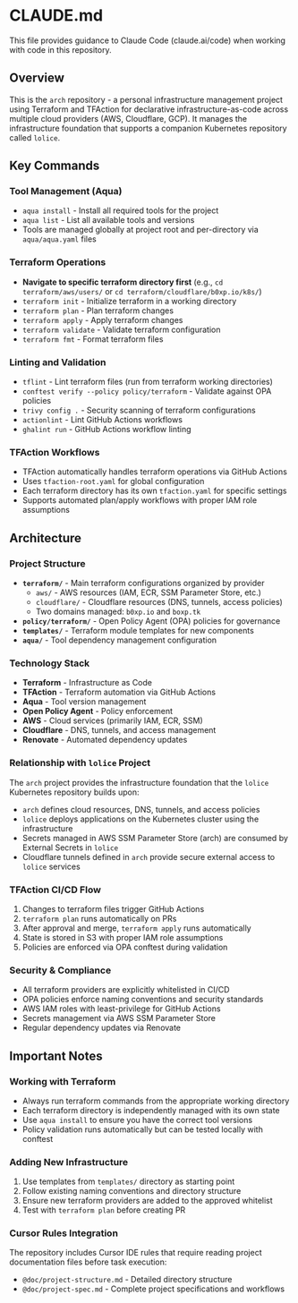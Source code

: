 # CLAUDE.md

This file provides guidance to Claude Code (claude.ai/code) when working with code in this repository.

## Overview

This is the `arch` repository - a personal infrastructure management project using Terraform and TFAction for declarative infrastructure-as-code across multiple cloud providers (AWS, Cloudflare, GCP). It manages the infrastructure foundation that supports a companion Kubernetes repository called `lolice`.

## Key Commands

### Tool Management (Aqua)
- `aqua install` - Install all required tools for the project
- `aqua list` - List all available tools and versions
- Tools are managed globally at project root and per-directory via `aqua/aqua.yaml` files

### Terraform Operations
- **Navigate to specific terraform directory first** (e.g., `cd terraform/aws/users/` or `cd terraform/cloudflare/b0xp.io/k8s/`)
- `terraform init` - Initialize terraform in a working directory
- `terraform plan` - Plan terraform changes
- `terraform apply` - Apply terraform changes
- `terraform validate` - Validate terraform configuration
- `terraform fmt` - Format terraform files

### Linting and Validation
- `tflint` - Lint terraform files (run from terraform working directories)
- `conftest verify --policy policy/terraform` - Validate against OPA policies
- `trivy config .` - Security scanning of terraform configurations
- `actionlint` - Lint GitHub Actions workflows
- `ghalint run` - GitHub Actions workflow linting

### TFAction Workflows
- TFAction automatically handles terraform operations via GitHub Actions
- Uses `tfaction-root.yaml` for global configuration
- Each terraform directory has its own `tfaction.yaml` for specific settings
- Supports automated plan/apply workflows with proper IAM role assumptions

## Architecture

### Project Structure
- **`terraform/`** - Main terraform configurations organized by provider
  - `aws/` - AWS resources (IAM, ECR, SSM Parameter Store, etc.)
  - `cloudflare/` - Cloudflare resources (DNS, tunnels, access policies)
  - Two domains managed: `b0xp.io` and `boxp.tk`
- **`policy/terraform/`** - Open Policy Agent (OPA) policies for governance
- **`templates/`** - Terraform module templates for new components
- **`aqua/`** - Tool dependency management configuration

### Technology Stack
- **Terraform** - Infrastructure as Code
- **TFAction** - Terraform automation via GitHub Actions
- **Aqua** - Tool version management
- **Open Policy Agent** - Policy enforcement
- **AWS** - Cloud services (primarily IAM, ECR, SSM)
- **Cloudflare** - DNS, tunnels, and access management
- **Renovate** - Automated dependency updates

### Relationship with `lolice` Project
The `arch` project provides the infrastructure foundation that the `lolice` Kubernetes repository builds upon:
- `arch` defines cloud resources, DNS, tunnels, and access policies
- `lolice` deploys applications on the Kubernetes cluster using the infrastructure
- Secrets managed in AWS SSM Parameter Store (arch) are consumed by External Secrets in `lolice`
- Cloudflare tunnels defined in `arch` provide secure external access to `lolice` services

### TFAction CI/CD Flow
1. Changes to terraform files trigger GitHub Actions
2. `terraform plan` runs automatically on PRs
3. After approval and merge, `terraform apply` runs automatically
4. State is stored in S3 with proper IAM role assumptions
5. Policies are enforced via OPA conftest during validation

### Security & Compliance
- All terraform providers are explicitly whitelisted in CI/CD
- OPA policies enforce naming conventions and security standards
- AWS IAM roles with least-privilege for GitHub Actions
- Secrets management via AWS SSM Parameter Store
- Regular dependency updates via Renovate

## Important Notes

### Working with Terraform
- Always run terraform commands from the appropriate working directory
- Each terraform directory is independently managed with its own state
- Use `aqua install` to ensure you have the correct tool versions
- Policy validation runs automatically but can be tested locally with conftest

### Adding New Infrastructure
1. Use templates from `templates/` directory as starting point
2. Follow existing naming conventions and directory structure
3. Ensure new terraform providers are added to the approved whitelist
4. Test with `terraform plan` before creating PR

### Cursor Rules Integration
The repository includes Cursor IDE rules that require reading project documentation files before task execution:
- `@doc/project-structure.md` - Detailed directory structure
- `@doc/project-spec.md` - Complete project specifications and workflows